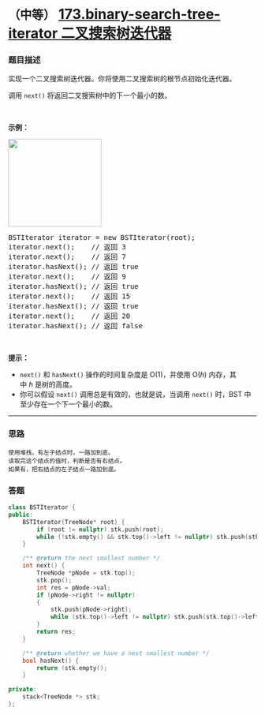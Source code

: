 # `（中等）` [173.binary-search-tree-iterator 二叉搜索树迭代器](https://leetcode-cn.com/problems/binary-search-tree-iterator/)

### 题目描述
<p>实现一个二叉搜索树迭代器。你将使用二叉搜索树的根节点初始化迭代器。</p>

<p>调用 <code>next()</code> 将返回二叉搜索树中的下一个最小的数。</p>

<p>&nbsp;</p>

<p><strong>示例：</strong></p>

<p><strong><img style="height: 178px; width: 189px;" src="https://assets.leetcode-cn.com/aliyun-lc-upload/uploads/2018/12/25/bst-tree.png" alt=""></strong></p>

<pre>BSTIterator iterator = new BSTIterator(root);
iterator.next();    // 返回 3
iterator.next();    // 返回 7
iterator.hasNext(); // 返回 true
iterator.next();    // 返回 9
iterator.hasNext(); // 返回 true
iterator.next();    // 返回 15
iterator.hasNext(); // 返回 true
iterator.next();    // 返回 20
iterator.hasNext(); // 返回 false</pre>

<p>&nbsp;</p>

<p><strong>提示：</strong></p>

<ul>
	<li><code>next()</code>&nbsp;和&nbsp;<code>hasNext()</code>&nbsp;操作的时间复杂度是&nbsp;O(1)，并使用&nbsp;O(<em>h</em>) 内存，其中&nbsp;<em>h&nbsp;</em>是树的高度。</li>
	<li>你可以假设&nbsp;<code>next()</code>&nbsp;调用总是有效的，也就是说，当调用 <code>next()</code>&nbsp;时，BST 中至少存在一个下一个最小的数。</li>
</ul>


---
### 思路
```
使用堆栈，有左子结点时，一路加到底。  
读取完这个结点的值时，判断是否有右结点。  
如果有，把右结点的左子结点一路加到底。
```

### 答题
``` C++
class BSTIterator {
public:
	BSTIterator(TreeNode* root) {
		if (root != nullptr) stk.push(root);
		while (!stk.empty() && stk.top()->left != nullptr) stk.push(stk.top()->left);
	}

	/** @return the next smallest number */
	int next() {
		TreeNode *pNode = stk.top();
		stk.pop();
		int res = pNode->val;
		if (pNode->right != nullptr)
		{
			stk.push(pNode->right);
			while (stk.top()->left != nullptr) stk.push(stk.top()->left);
		}
		return res;
	}

	/** @return whether we have a next smallest number */
	bool hasNext() {
		return !stk.empty();
	}

private:
	stack<TreeNode *> stk;
};
```

